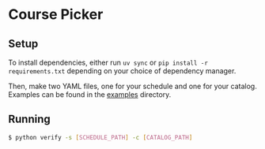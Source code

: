 # Course Picker

## Setup

To install dependencies, either run `uv sync` or `pip install -r requirements.txt` depending on your choice of dependency manager.

Then, make two YAML files, one for your schedule and one for your catalog. Examples can be found in the [examples](./examples/) directory.

## Running

```bash
$ python verify -s [SCHEDULE_PATH] -c [CATALOG_PATH] 
```